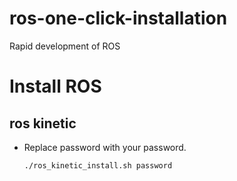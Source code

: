 # ros-one-click-installation
Rapid development of ROS

# Install ROS
## ros kinetic
- Replace password with your password.
  ```bash
  ./ros_kinetic_install.sh password
  ```
